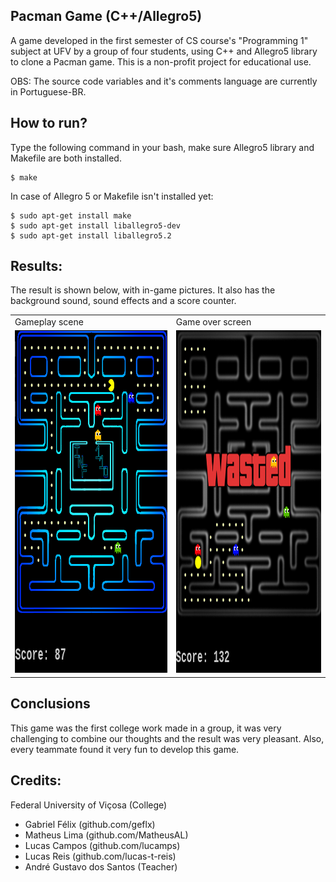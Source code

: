## Pacman Game (C++/Allegro5)

A game developed in the first semester of CS course's "Programming 1" subject at UFV by a group of four students, using C++ and Allegro5 library to clone a Pacman game. 
This is a non-profit project for educational use.

OBS: The source code variables and it's comments language are currently in Portuguese-BR.

## How to run?

Type the following command in your bash, make sure Allegro5 library and Makefile are both installed.
```	
$ make
```
In case of Allegro 5 or Makefile isn't installed yet:

```
$ sudo apt-get install make
$ sudo apt-get install liballegro5-dev
$ sudo apt-get install liballegro5.2
```
## Results:

The result is shown below, with in-game pictures. It also has the background sound, sound effects and a score counter.
<table>
  <tr>
     <td>Gameplay scene</td>
     <td>Game over screen</td>
  </tr>
  <tr>
    <td><img src="assets/readme/gameplay.png" width=460 height=548></td>
    <td><img src="assets/readme/wasted.png" width=460 height=548></td>
  </tr>
 </table>

## Conclusions

This game was the first college work made in a group, it was very challenging to combine our thoughts and the result was very pleasant. 
Also, every teammate found it very fun to develop this game.

## Credits:

Federal University of Viçosa (College)

- Gabriel Félix (github.com/geflx)
- Matheus Lima (github.com/MatheusAL)
- Lucas Campos (github.com/lucamps)
- Lucas Reis (github.com/lucas-t-reis)
- André Gustavo dos Santos (Teacher)

